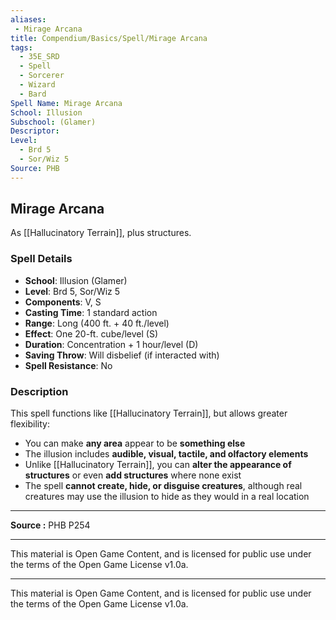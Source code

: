 ```yaml
---
aliases:
 - Mirage Arcana
title: Compendium/Basics/Spell/Mirage Arcana
tags:  
  - 35E_SRD  
  - Spell  
  - Sorcerer  
  - Wizard  
  - Bard  
Spell Name: Mirage Arcana
School: Illusion
Subschool: (Glamer)
Descriptor: 
Level:  
  - Brd 5  
  - Sor/Wiz 5  
Source: PHB
---
```


## Mirage Arcana

As [[Hallucinatory Terrain]], plus structures.

### Spell Details

- **School**: Illusion (Glamer)  
- **Level**: Brd 5, Sor/Wiz 5  
- **Components**: V, S  
- **Casting Time**: 1 standard action  
- **Range**: Long (400 ft. + 40 ft./level)  
- **Effect**: One 20-ft. cube/level (S)  
- **Duration**: Concentration + 1 hour/level (D)  
- **Saving Throw**: Will disbelief (if interacted with)  
- **Spell Resistance**: No  

### Description

This spell functions like [[Hallucinatory Terrain]], but allows greater flexibility:

- You can make **any area** appear to be **something else**  
- The illusion includes **audible, visual, tactile, and olfactory elements**  
- Unlike [[Hallucinatory Terrain]], you can **alter the appearance of structures** or even **add structures** where none exist  
- The spell **cannot create, hide, or disguise creatures**, although real creatures may use the illusion to hide as they would in a real location

---

**Source :** PHB P254

---

This material is Open Game Content, and is licensed for public use under  
the terms of the Open Game License v1.0a.

---

This material is Open Game Content, and is licensed for public use under the terms of the Open Game License v1.0a.
